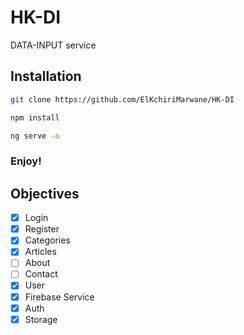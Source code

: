 # HK-DI
DATA-INPUT service

## Installation
```bash
git clone https://github.com/ElKchiriMarwane/HK-DI
```
```bash
npm install
```
```bash
ng serve -o
```
### Enjoy!

## Objectives
* [x] Login
* [x] Register
* [x] Categories
* [x] Articles
* [ ] About
* [ ] Contact
* [x] User
* [x] Firebase Service
* [x] Auth
* [x] Storage